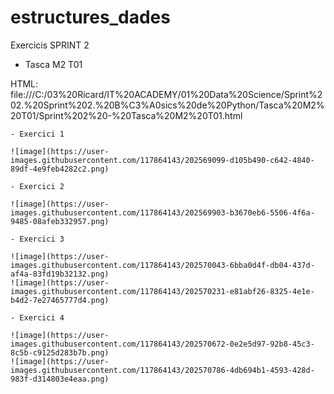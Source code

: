 # estructures_dades
Exercicis SPRINT 2
+ Tasca M2 T01

HTML: file:///C:/03%20Ricard/IT%20ACADEMY/01%20Data%20Science/Sprint%202.%20Sprint%202.%20B%C3%A0sics%20de%20Python/Tasca%20M2%20T01/Sprint%202%20-%20Tasca%20M2%20T01.html

    - Exercici 1
    
    ![image](https://user-images.githubusercontent.com/117864143/202569099-d105b490-c642-4840-89df-4e9feb4282c2.png)

    - Exercici 2
    
    ![image](https://user-images.githubusercontent.com/117864143/202569903-b3670eb6-5506-4f6a-9485-08afeb332957.png)

    - Exercici 3
    
    ![image](https://user-images.githubusercontent.com/117864143/202570043-6bba0d4f-db04-437d-af4a-83fd19b32132.png)
    ![image](https://user-images.githubusercontent.com/117864143/202570231-e81abf26-8325-4e1e-b4d2-7e27465777d4.png)

    - Exercici 4
    
    ![image](https://user-images.githubusercontent.com/117864143/202570672-0e2e5d97-92b8-45c3-8c5b-c9125d283b7b.png)
    ![image](https://user-images.githubusercontent.com/117864143/202570786-4db694b1-4593-428d-983f-d314803e4eaa.png)


    


    
    
